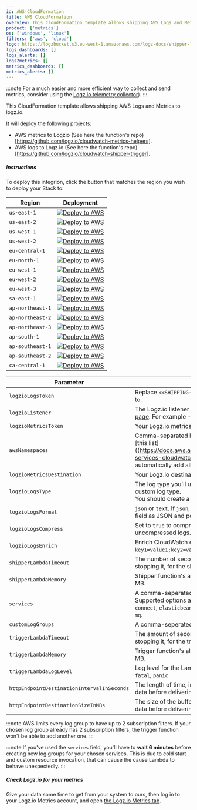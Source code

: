 ```yaml
---
id: AWS-CloudFormation
title: AWS CloudFormation
overview: This CloudFormation template allows shipping AWS Logs and Metrics to logz.io.
product: ['metrics']
os: ['windows', 'linux']
filters: ['aws', 'cloud']
logo: https://logzbucket.s3.eu-west-1.amazonaws.com/logz-docs/shipper-logos/aws-cloudformation.svg
logs_dashboards: []
logs_alerts: []
logs2metrics: []
metrics_dashboards: []
metrics_alerts: []
---
```




:::note
For a much easier and more efficient way to collect and send metrics, consider using the [Logz.io telemetry collector](https://app.logz.io/#/dashboard/send-your-data/agent/new)).
:::



This CloudFormation template allows shipping AWS Logs and Metrics to logz.io.

It will deploy the following projects:

- AWS metrics to Logzio (See here the function's repo)[https://github.com/logzio/cloudwatch-metrics-helpers].
- AWS logs to Logz.io (See here the function's repo)[https://github.com/logzio/cloudwatch-shipper-trigger].



##### Instructions

To deploy this integrion, click the button that matches the region you wish to deploy your Stack to:

| Region           | Deployment                                                                                                                                                                                                                                                                                                                                             |
|------------------|--------------------------------------------------------------------------------------------------------------------------------------------------------------------------------------------------------------------------------------------------------------------------------------------------------------------------------------------------------|
| `us-east-1`      | [![Deploy to AWS](https://dytvr9ot2sszz.cloudfront.net/logz-docs/lights/LightS-button.png)](https://console.aws.amazon.com/cloudformation/home?region=us-east-1#/stacks/create/review?templateURL=https://logzio-aws-integrations-us-east-1.s3.amazonaws.com/cloudwatch-logs-metrics/0.0.1/sam-template.yaml&stackName=logs-metrics-logzio)           |
| `us-east-2`      | [![Deploy to AWS](https://dytvr9ot2sszz.cloudfront.net/logz-docs/lights/LightS-button.png)](https://console.aws.amazon.com/cloudformation/home?region=us-east-2#/stacks/create/review?templateURL=https://logzio-aws-integrations-us-east-2.s3.amazonaws.com/cloudwatch-logs-metrics/0.0.1/sam-template.yaml&stackName=logs-metrics-logzio)           |
| `us-west-1`      | [![Deploy to AWS](https://dytvr9ot2sszz.cloudfront.net/logz-docs/lights/LightS-button.png)](https://console.aws.amazon.com/cloudformation/home?region=us-west-1#/stacks/create/review?templateURL=https://logzio-aws-integrations-us-west-1.s3.amazonaws.com/cloudwatch-logs-metrics/0.0.1/sam-template.yaml&stackName=logs-metrics-logzio)           |
| `us-west-2`      | [![Deploy to AWS](https://dytvr9ot2sszz.cloudfront.net/logz-docs/lights/LightS-button.png)](https://console.aws.amazon.com/cloudformation/home?region=us-west-2#/stacks/create/review?templateURL=https://logzio-aws-integrations-us-west-2.s3.amazonaws.com/cloudwatch-logs-metrics/0.0.1/sam-template.yaml&stackName=logs-metrics-logzio)           |
| `eu-central-1`   | [![Deploy to AWS](https://dytvr9ot2sszz.cloudfront.net/logz-docs/lights/LightS-button.png)](https://console.aws.amazon.com/cloudformation/home?region=eu-central-1#/stacks/create/review?templateURL=https://logzio-aws-integrations-eu-central-1.s3.amazonaws.com/cloudwatch-logs-metrics/0.0.1/sam-template.yaml&stackName=logs-metrics-logzio)     |
| `eu-north-1`     | [![Deploy to AWS](https://dytvr9ot2sszz.cloudfront.net/logz-docs/lights/LightS-button.png)](https://console.aws.amazon.com/cloudformation/home?region=eu-north-1#/stacks/create/review?templateURL=https://logzio-aws-integrations-eu-north-1.s3.amazonaws.com/cloudwatch-logs-metrics/0.0.1/sam-template.yaml&stackName=logs-metrics-logzio)         |
| `eu-west-1`      | [![Deploy to AWS](https://dytvr9ot2sszz.cloudfront.net/logz-docs/lights/LightS-button.png)](https://console.aws.amazon.com/cloudformation/home?region=eu-west-1#/stacks/create/review?templateURL=https://logzio-aws-integrations-eu-west-1.s3.amazonaws.com/cloudwatch-logs-metrics/0.0.1/sam-template.yaml&stackName=logs-metrics-logzio)           |
| `eu-west-2`      | [![Deploy to AWS](https://dytvr9ot2sszz.cloudfront.net/logz-docs/lights/LightS-button.png)](https://console.aws.amazon.com/cloudformation/home?region=eu-west-2#/stacks/create/review?templateURL=https://logzio-aws-integrations-eu-west-2.s3.amazonaws.com/cloudwatch-logs-metrics/0.0.1/sam-template.yaml&stackName=logs-metrics-logzio)           |
| `eu-west-3`      | [![Deploy to AWS](https://dytvr9ot2sszz.cloudfront.net/logz-docs/lights/LightS-button.png)](https://console.aws.amazon.com/cloudformation/home?region=eu-west-3#/stacks/create/review?templateURL=https://logzio-aws-integrations-eu-west-3.s3.amazonaws.com/cloudwatch-logs-metrics/0.0.1/sam-template.yaml&stackName=logs-metrics-logzio)           |
| `sa-east-1`      | [![Deploy to AWS](https://dytvr9ot2sszz.cloudfront.net/logz-docs/lights/LightS-button.png)](https://console.aws.amazon.com/cloudformation/home?region=sa-east-1#/stacks/create/review?templateURL=https://logzio-aws-integrations-sa-east-1.s3.amazonaws.com/cloudwatch-logs-metrics/0.0.1/sam-template.yaml&stackName=logs-metrics-logzio)           |
| `ap-northeast-1` | [![Deploy to AWS](https://dytvr9ot2sszz.cloudfront.net/logz-docs/lights/LightS-button.png)](https://console.aws.amazon.com/cloudformation/home?region=ap-northeast-1#/stacks/create/review?templateURL=https://logzio-aws-integrations-ap-northeast-1.s3.amazonaws.com/cloudwatch-logs-metrics/0.0.1/sam-template.yaml&stackName=logs-metrics-logzio) |
| `ap-northeast-2` | [![Deploy to AWS](https://dytvr9ot2sszz.cloudfront.net/logz-docs/lights/LightS-button.png)](https://console.aws.amazon.com/cloudformation/home?region=ap-northeast-2#/stacks/create/review?templateURL=https://logzio-aws-integrations-ap-northeast-2.s3.amazonaws.com/cloudwatch-logs-metrics/0.0.1/sam-template.yaml&stackName=logs-metrics-logzio) |
| `ap-northeast-3` | [![Deploy to AWS](https://dytvr9ot2sszz.cloudfront.net/logz-docs/lights/LightS-button.png)](https://console.aws.amazon.com/cloudformation/home?region=ap-northeast-3#/stacks/create/review?templateURL=https://logzio-aws-integrations-ap-northeast-3.s3.amazonaws.com/cloudwatch-logs-metrics/0.0.1/sam-template.yaml&stackName=logs-metrics-logzio) |
| `ap-south-1`     | [![Deploy to AWS](https://dytvr9ot2sszz.cloudfront.net/logz-docs/lights/LightS-button.png)](https://console.aws.amazon.com/cloudformation/home?region=ap-south-1#/stacks/create/review?templateURL=https://logzio-aws-integrations-ap-south-1.s3.amazonaws.com/cloudwatch-logs-metrics/0.0.1/sam-template.yaml&stackName=logs-metrics-logzio)         |
| `ap-southeast-1` | [![Deploy to AWS](https://dytvr9ot2sszz.cloudfront.net/logz-docs/lights/LightS-button.png)](https://console.aws.amazon.com/cloudformation/home?region=ap-southeast-1#/stacks/create/review?templateURL=https://logzio-aws-integrations-ap-southeast-1.s3.amazonaws.com/cloudwatch-logs-metrics/0.0.1/sam-template.yaml&stackName=logs-metrics-logzio) |
| `ap-southeast-2` | [![Deploy to AWS](https://dytvr9ot2sszz.cloudfront.net/logz-docs/lights/LightS-button.png)](https://console.aws.amazon.com/cloudformation/home?region=ap-southeast-2#/stacks/create/review?templateURL=https://logzio-aws-integrations-ap-southeast-2.s3.amazonaws.com/cloudwatch-logs-metrics/0.0.1/sam-template.yaml&stackName=logs-metrics-logzio) |
| `ca-central-1`   | [![Deploy to AWS](https://dytvr9ot2sszz.cloudfront.net/logz-docs/lights/LightS-button.png)](https://console.aws.amazon.com/cloudformation/home?region=ca-central-1#/stacks/create/review?templateURL=https://logzio-aws-integrations-ca-central-1.s3.amazonaws.com/cloudwatch-logs-metrics/0.0.1/sam-template.yaml&stackName=logs-metrics-logzio)     |


| Parameter              | Description                                                                                                                                                                                                                             | Required/Default                  |
|------------------------|-----------------------------------------------------------------------------------------------------------------------------------------------------------------------------------------------------------------------------------------|-----------------------------------|
| `logzioLogsToken`          | Replace `<<SHIPPING-TOKEN>>` with the [token](https://app.logz.io/#/dashboard/settings/general) of the account you want to ship to.                                                                                                     | **Required**                      |
| `logzioListener`       | The Logz.io listener URL for your region. (For more details, see the [regions page](https://docs.logz.io/user-guide/accounts/account-region.html). For example - `https://listener.logz.io:8053`                                                                                                                                                               | **Required**                      |
| `logzioMetricsToken`                              | Your Logz.io metrics shipping token.                                                                                                                                                                                                                                              | **Required**     |
| `awsNamespaces`                            | Comma-separated list of the AWS namespaces you want to monitor. See [this list]((https://docs.aws.amazon.com/AmazonCloudWatch/latest/monitoring/aws-services-cloudwatch-metrics.html) of namespaces. If you want to automatically add all namespaces, use value `all-namespaces`. | **Required**     |
| `logzioMetricsDestination`                        | Your Logz.io destination URL.                                                                                                                                                                                                                                                     | **Required**     |
| `logzioLogsType`           | The log type you'll use with this Lambda. This can be a [built-in log type](https://docs.logz.io/user-guide/log-shipping/built-in-log-types.html), or a custom log type. <br /> You should create a new Lambda for each log type you use. | Default: `logzio_cloudwatch_logs` |
| `logzioLogsFormat`         | `json` or `text`. If `json`, the Lambda function will attempt to parse the message field as JSON and populate the event data with the parsed fields.                                                                                    | Default: `text`                   |
| `logzioLogsCompress`       | Set to `true` to compress logs before sending them. Set to `false` to send uncompressed logs.                                                                                                                                           | Default: `true`                   |
| `logzioLogsEnrich`         | Enrich CloudWatch events with custom properties, formatted as `key1=value1;key2=value2`.                                                                                                                                                | -                                 |
| `shipperLambdaTimeout` | The number of seconds that Lambda allows a function to run before stopping it, for the shipper function.                                                                                                                                | Default: `60`                     |
| `shipperLambdaMemory`  | Shipper function's allocated CPU proportional to the memory configured, in MB.                                                                                                                                                          | Default: `512`                             |
| `services`              | A comma-seperated list of services you want to collect logs from. Supported options are: `apigateway`, `rds`, `cloudhsm`, `cloudtrail`, `codebuild`, `connect`, `elasticbeanstalk`, `ecs`, `eks`, `aws-glue`, `aws-iot`, `lambda`, `macie`, `amazon-mq`. | -                |
| `customLogGroups`       | A comma-seperated list of custom log groups you want to collect logs from                                                                                                                                                                                | -                |
| `triggerLambdaTimeout`  | The amount of seconds that Lambda allows a function to run before stopping it, for the trigger function.                                                                                                                                                 | Default: `60`             |
| `triggerLambdaMemory`   | Trigger function's allocated CPU proportional to the memory configured, in MB.                                                                                                                                                                           | Default: `512`            |
| `triggerLambdaLogLevel` | Log level for the Lambda function. Can be one of: `debug`, `info`, `warn`, `error`, `fatal`, `panic`                                                                                                                                                     | Default: `info`           |
| `httpEndpointDestinationIntervalInSeconds` | The length of time, in seconds, that Kinesis Data Firehose buffers incoming data before delivering it to the destination.                                                                                                                                                         | Default: `60`             |
| `httpEndpointDestinationSizeInMBs`         | The size of the buffer, in MBs, that Kinesis Data Firehose uses for incoming data before delivering it to the destination.                                                                                                                                                        | Default: `5`              |



:::note
AWS limits every log group to have up to 2 subscription filters. If your chosen log group already has 2 subscription filters, the trigger function won't be able to add another one.
:::


:::note
If you've used the `services` field, you'll have to **wait 6 minutes** before creating new log groups for your chosen services. This is due to cold start and custom resource invocation, that can cause the cause Lambda to behave unexpectedly.
:::



##### Check Logz.io for your metrics

Give your data some time to get from your system to ours, then log in to your Logz.io Metrics account, and open [the Logz.io Metrics tab](https://app.logz.io/#/dashboard/metrics/).
